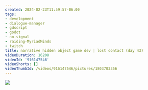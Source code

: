```yaml
---
created: 2024-02-23T11:59:57-06:00
tags:
- development
- dialogue-manager
- gdscript
- godot
- no-signal
- raiding-MyriadMinds
- twitch
title: narrative hidden object game dev | lost contact (day 43)
videoDuration: 16208
videoId: '916147546'
videoShorts: []
videoThumbId: /videos/916147546/pictures/1803703356
---
```


![](20240223175957.jpg)

